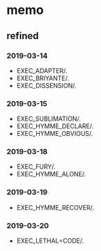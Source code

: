 # memo

## refined

### 2019-03-14

* EXEC_ADAPTER/.
* EXEC_BRIYANTE/.
* EXEC_DISSENSION/.

### 2019-03-15

* EXEC_SUBLIMATION/.
* EXEC_HYMME_DECLARE/.
* EXEC_HYMME_OBVIOUS/.

### 2019-03-18

* EXEC_FURY/.
* EXEC_HYMME_ALONE/.

### 2019-03-19

* EXEC_HYMME_RECOVER/.

### 2019-03-20

* EXEC_LETHAL=CODE/.
